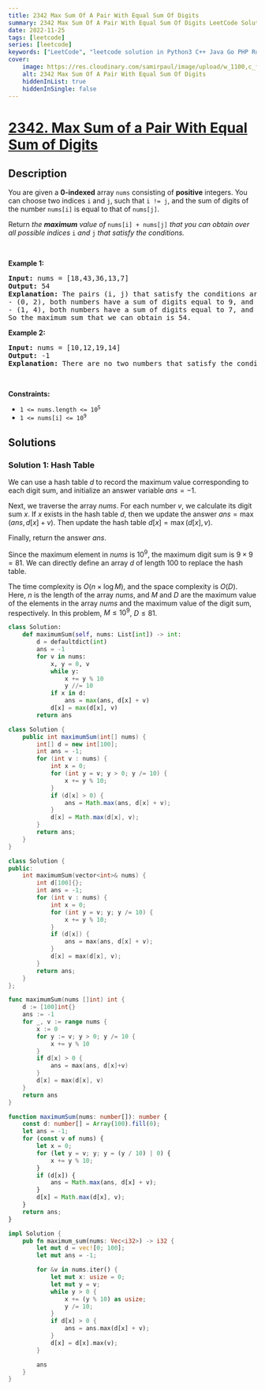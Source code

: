 ```yaml
---
title: 2342 Max Sum Of A Pair With Equal Sum Of Digits
summary: 2342 Max Sum Of A Pair With Equal Sum Of Digits LeetCode Solution Explained
date: 2022-11-25
tags: [leetcode]
series: [leetcode]
keywords: ["LeetCode", "leetcode solution in Python3 C++ Java Go PHP Ruby Swift TypeScript Rust C# JavaScript C", "2342 Max Sum Of A Pair With Equal Sum Of Digits LeetCode Solution Explained in all languages"]
cover:
    image: https://res.cloudinary.com/samirpaul/image/upload/w_1100,c_fit,co_rgb:FFFFFF,l_text:Arial_75_bold:2342 Max Sum Of A Pair With Equal Sum Of Digits - Solution Explained/problem-solving.webp
    alt: 2342 Max Sum Of A Pair With Equal Sum Of Digits
    hiddenInList: true
    hiddenInSingle: false
---
```



# [2342. Max Sum of a Pair With Equal Sum of Digits](https://leetcode.com/problems/max-sum-of-a-pair-with-equal-sum-of-digits)


## Description

<p>You are given a <strong>0-indexed</strong> array <code>nums</code> consisting of <strong>positive</strong> integers. You can choose two indices <code>i</code> and <code>j</code>, such that <code>i != j</code>, and the sum of digits of the number <code>nums[i]</code> is equal to that of <code>nums[j]</code>.</p>

<p>Return <em>the <strong>maximum</strong> value of </em><code>nums[i] + nums[j]</code><em> that you can obtain over all possible indices </em><code>i</code><em> and </em><code>j</code><em> that satisfy the conditions.</em></p>

<p>&nbsp;</p>
<p><strong class="example">Example 1:</strong></p>

<pre>
<strong>Input:</strong> nums = [18,43,36,13,7]
<strong>Output:</strong> 54
<strong>Explanation:</strong> The pairs (i, j) that satisfy the conditions are:
- (0, 2), both numbers have a sum of digits equal to 9, and their sum is 18 + 36 = 54.
- (1, 4), both numbers have a sum of digits equal to 7, and their sum is 43 + 7 = 50.
So the maximum sum that we can obtain is 54.
</pre>

<p><strong class="example">Example 2:</strong></p>

<pre>
<strong>Input:</strong> nums = [10,12,19,14]
<strong>Output:</strong> -1
<strong>Explanation:</strong> There are no two numbers that satisfy the conditions, so we return -1.
</pre>

<p>&nbsp;</p>
<p><strong>Constraints:</strong></p>

<ul>
	<li><code>1 &lt;= nums.length &lt;= 10<sup>5</sup></code></li>
	<li><code>1 &lt;= nums[i] &lt;= 10<sup>9</sup></code></li>
</ul>

## Solutions

### Solution 1: Hash Table

We can use a hash table $d$ to record the maximum value corresponding to each digit sum, and initialize an answer variable $ans = -1$.

Next, we traverse the array $nums$. For each number $v$, we calculate its digit sum $x$. If $x$ exists in the hash table $d$, then we update the answer $ans = \max(ans, d[x] + v)$. Then update the hash table $d[x] = \max(d[x], v)$.

Finally, return the answer $ans$.

Since the maximum element in $nums$ is $10^9$, the maximum digit sum is $9 \times 9 = 81$. We can directly define an array $d$ of length $100$ to replace the hash table.

The time complexity is $O(n \times \log M)$, and the space complexity is $O(D)$. Here, $n$ is the length of the array $nums$, and $M$ and $D$ are the maximum value of the elements in the array $nums$ and the maximum value of the digit sum, respectively. In this problem, $M \leq 10^9$, $D \leq 81$.

<!-- tabs:start -->

```python
class Solution:
    def maximumSum(self, nums: List[int]) -> int:
        d = defaultdict(int)
        ans = -1
        for v in nums:
            x, y = 0, v
            while y:
                x += y % 10
                y //= 10
            if x in d:
                ans = max(ans, d[x] + v)
            d[x] = max(d[x], v)
        return ans
```

```java
class Solution {
    public int maximumSum(int[] nums) {
        int[] d = new int[100];
        int ans = -1;
        for (int v : nums) {
            int x = 0;
            for (int y = v; y > 0; y /= 10) {
                x += y % 10;
            }
            if (d[x] > 0) {
                ans = Math.max(ans, d[x] + v);
            }
            d[x] = Math.max(d[x], v);
        }
        return ans;
    }
}
```

```cpp
class Solution {
public:
    int maximumSum(vector<int>& nums) {
        int d[100]{};
        int ans = -1;
        for (int v : nums) {
            int x = 0;
            for (int y = v; y; y /= 10) {
                x += y % 10;
            }
            if (d[x]) {
                ans = max(ans, d[x] + v);
            }
            d[x] = max(d[x], v);
        }
        return ans;
    }
};
```

```go
func maximumSum(nums []int) int {
	d := [100]int{}
	ans := -1
	for _, v := range nums {
		x := 0
		for y := v; y > 0; y /= 10 {
			x += y % 10
		}
		if d[x] > 0 {
			ans = max(ans, d[x]+v)
		}
		d[x] = max(d[x], v)
	}
	return ans
}
```

```ts
function maximumSum(nums: number[]): number {
    const d: number[] = Array(100).fill(0);
    let ans = -1;
    for (const v of nums) {
        let x = 0;
        for (let y = v; y; y = (y / 10) | 0) {
            x += y % 10;
        }
        if (d[x]) {
            ans = Math.max(ans, d[x] + v);
        }
        d[x] = Math.max(d[x], v);
    }
    return ans;
}
```

```rust
impl Solution {
    pub fn maximum_sum(nums: Vec<i32>) -> i32 {
        let mut d = vec![0; 100];
        let mut ans = -1;

        for &v in nums.iter() {
            let mut x: usize = 0;
            let mut y = v;
            while y > 0 {
                x += (y % 10) as usize;
                y /= 10;
            }
            if d[x] > 0 {
                ans = ans.max(d[x] + v);
            }
            d[x] = d[x].max(v);
        }

        ans
    }
}
```

<!-- tabs:end -->

<!-- end -->
